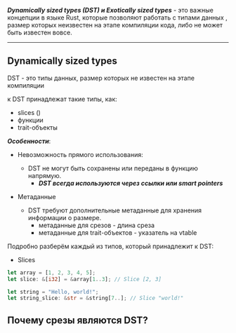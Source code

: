 ***Dynamically sized types (DST) и Exotically sized types*** - это важные концепции в языке Rust, которые позволяют работать с типами данных , размер которых неизвестен на этапе компиляции кода, либо не может быть известен вовсе.

---

## Dynamically sized types

DST - это типы данных, размер которых не известен на этапе компиляции

к DST принадлежат такие типы, как:
- slices ()
- функции 
- trait-объекты



***Особенности***:

- Невозможность прямого использования:
	- DST не могут быть сохранены или переданы в функцию напрямую.
		- ***DST всегда используются через ссылки или smart pointers***

- Метаданные
	- DST требуют дополнительные метаданные для хранения информации о размере. 
		- метаданные для срезов - длина среза
		- метаданные для trait-объектов - указатель на vtable




Подробно разберём каждый из типов, который принадлежит к DST:

- Slices
``` Rust
let array = [1, 2, 3, 4, 5];
let slice: &[i32] = &array[1..3]; // Slice [2, 3]

let string = "Hello, world!";
let string_slice: &str = &string[7..]; // Slice "world!"
```

Почему срезы являются DST?
- 